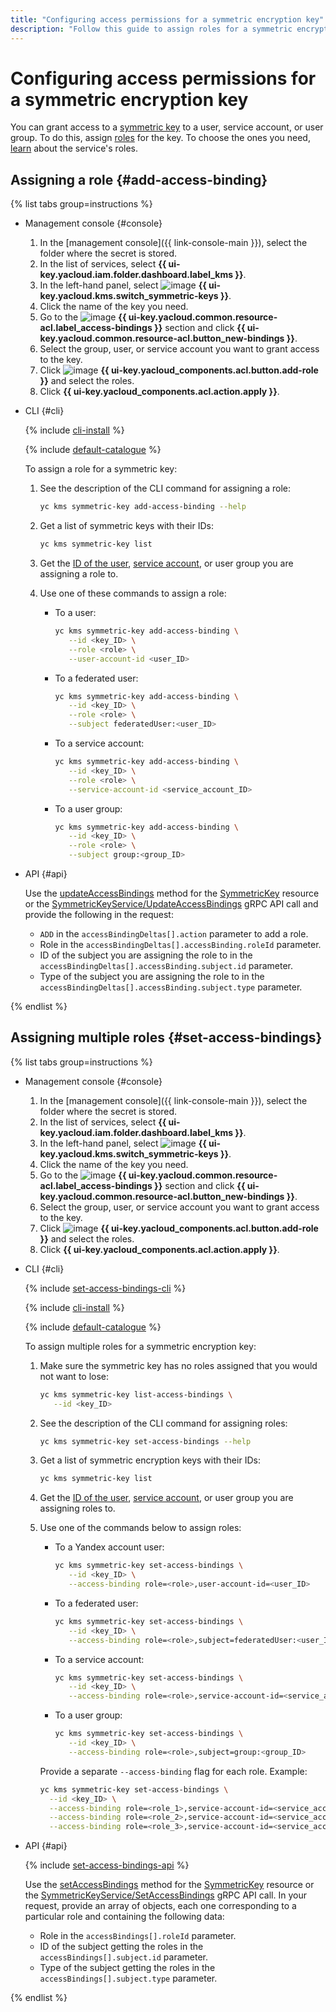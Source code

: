 ```yaml
---
title: "Configuring access permissions for a symmetric encryption key"
description: "Follow this guide to assign roles for a symmetric encryption key."
---
```


# Configuring access permissions for a symmetric encryption key

You can grant access to a [symmetric key](../concepts/key.md) to a user, service account, or user group. To do this, assign [roles](../../iam/concepts/access-control/roles.md) for the key. To choose the ones you need, [learn](../security/index.md#roles-list) about the service's roles.

## Assigning a role {#add-access-binding}

{% list tabs group=instructions %}

- Management console {#console}

   1. In the [management console]({{ link-console-main }}), select the folder where the secret is stored.
   1. In the list of services, select **{{ ui-key.yacloud.iam.folder.dashboard.label_kms }}**.
   1. In the left-hand panel, select ![image](../../_assets/console-icons/key.svg) **{{ ui-key.yacloud.kms.switch_symmetric-keys }}**.
   1. Click the name of the key you need.
   1. Go to the ![image](../../_assets/console-icons/persons.svg) **{{ ui-key.yacloud.common.resource-acl.label_access-bindings }}** section and click **{{ ui-key.yacloud.common.resource-acl.button_new-bindings }}**.
   1. Select the group, user, or service account you want to grant access to the key.
   1. Click ![image](../../_assets/console-icons/plus.svg) **{{ ui-key.yacloud_components.acl.button.add-role }}** and select the roles.
   1. Click **{{ ui-key.yacloud_components.acl.action.apply }}**.

- CLI {#cli}

   {% include [cli-install](../../_includes/cli-install.md) %}

   {% include [default-catalogue](../../_includes/default-catalogue.md) %}

   To assign a role for a symmetric key:

   1. See the description of the CLI command for assigning a role:

      ```bash
      yc kms symmetric-key add-access-binding --help
      ```

   1. Get a list of symmetric keys with their IDs:

      ```bash
      yc kms symmetric-key list
      ```

   1. Get the [ID of the user](../../iam/operations/users/get.md), [service account](../../iam/operations/sa/get-id.md), or user group you are assigning a role to.
   1. Use one of these commands to assign a role:

      * To a user:

         ```bash
         yc kms symmetric-key add-access-binding \
            --id <key_ID> \
            --role <role> \
            --user-account-id <user_ID>
         ```

      * To a federated user:

         ```bash
         yc kms symmetric-key add-access-binding \
            --id <key_ID> \
            --role <role> \
            --subject federatedUser:<user_ID>
         ```

      * To a service account:

         ```bash
         yc kms symmetric-key add-access-binding \
            --id <key_ID> \
            --role <role> \
            --service-account-id <service_account_ID>
         ```

      * To a user group:

         ```bash
         yc kms symmetric-key add-access-binding \
            --id <key_ID> \
            --role <role> \
            --subject group:<group_ID>
         ```

- API {#api}

   Use the [updateAccessBindings](../api-ref/SymmetricKey/updateAccessBindings.md) method for the [SymmetricKey](../api-ref/SymmetricKey/index.md) resource or the [SymmetricKeyService/UpdateAccessBindings](../api-ref/grpc/symmetric_key_service.md#UpdateAccessBindings) gRPC API call and provide the following in the request:

   * `ADD` in the `accessBindingDeltas[].action` parameter to add a role.
   * Role in the `accessBindingDeltas[].accessBinding.roleId` parameter.
   * ID of the subject you are assigning the role to in the `accessBindingDeltas[].accessBinding.subject.id` parameter.
   * Type of the subject you are assigning the role to in the `accessBindingDeltas[].accessBinding.subject.type` parameter.

{% endlist %}

## Assigning multiple roles {#set-access-bindings}

{% list tabs group=instructions %}

- Management console {#console}

   1. In the [management console]({{ link-console-main }}), select the folder where the secret is stored.
   1. In the list of services, select **{{ ui-key.yacloud.iam.folder.dashboard.label_kms }}**.
   1. In the left-hand panel, select ![image](../../_assets/console-icons/key.svg) **{{ ui-key.yacloud.kms.switch_symmetric-keys }}**.
   1. Click the name of the key you need.
   1. Go to the ![image](../../_assets/console-icons/persons.svg) **{{ ui-key.yacloud.common.resource-acl.label_access-bindings }}** section and click **{{ ui-key.yacloud.common.resource-acl.button_new-bindings }}**.
   1. Select the group, user, or service account you want to grant access to the key.
   1. Click ![image](../../_assets/console-icons/plus.svg) **{{ ui-key.yacloud_components.acl.button.add-role }}** and select the roles.
   1. Click **{{ ui-key.yacloud_components.acl.action.apply }}**.

- CLI {#cli}

   {% include [set-access-bindings-cli](../../_includes/iam/roles/set-access-bindings-cli.md) %}

   {% include [cli-install](../../_includes/cli-install.md) %}

   {% include [default-catalogue](../../_includes/default-catalogue.md) %}

   To assign multiple roles for a symmetric encryption key:

   1. Make sure the symmetric key has no roles assigned that you would not want to lose:

      ```bash
      yc kms symmetric-key list-access-bindings \
         --id <key_ID>
      ```

   1. See the description of the CLI command for assigning roles:

      ```bash
      yc kms symmetric-key set-access-bindings --help
      ```

   1. Get a list of symmetric encryption keys with their IDs:

      ```bash
      yc kms symmetric-key list
      ```

   1. Get the [ID of the user](../../iam/operations/users/get.md), [service account](../../iam/operations/sa/get-id.md), or user group you are assigning roles to.
   1. Use one of the commands below to assign roles:

      * To a Yandex account user:

         ```bash
         yc kms symmetric-key set-access-bindings \
            --id <key_ID> \
            --access-binding role=<role>,user-account-id=<user_ID>
         ```

      * To a federated user:

         ```bash
         yc kms symmetric-key set-access-bindings \
            --id <key_ID> \
            --access-binding role=<role>,subject=federatedUser:<user_ID>
         ```

      * To a service account:

         ```bash
         yc kms symmetric-key set-access-bindings \
            --id <key_ID> \
            --access-binding role=<role>,service-account-id=<service_account_ID>
         ```

      * To a user group:

         ```bash
         yc kms symmetric-key set-access-bindings \
            --id <key_ID> \
            --access-binding role=<role>,subject=group:<group_ID>
         ```

      Provide a separate `--access-binding` flag for each role. Example:

      ```bash
      yc kms symmetric-key set-access-bindings \
        --id <key_ID> \
        --access-binding role=<role_1>,service-account-id=<service_account_ID> \
        --access-binding role=<role_2>,service-account-id=<service_account_ID> \
        --access-binding role=<role_3>,service-account-id=<service_account_ID>
      ```

- API {#api}

   {% include [set-access-bindings-api](../../_includes/iam/roles/set-access-bindings-api.md) %}

   Use the [setAccessBindings](../api-ref/SymmetricKey/setAccessBindings.md) method for the [SymmetricKey](../api-ref/SymmetricKey/index.md) resource or the [SymmetricKeyService/SetAccessBindings](../api-ref/grpc/symmetric_key_service.md#SetAccessBindings) gRPC API call. In your request, provide an array of objects, each one corresponding to a particular role and containing the following data:

   * Role in the `accessBindings[].roleId` parameter.
   * ID of the subject getting the roles in the `accessBindings[].subject.id` parameter.
   * Type of the subject getting the roles in the `accessBindings[].subject.type` parameter.

{% endlist %}
